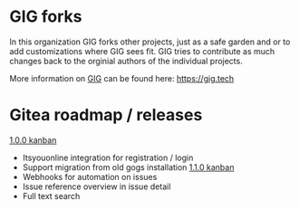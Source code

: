 # GIG forks
In this organization GIG forks other projects, just as a safe garden and or to add customizations where GIG sees fit. GIG tries to contribute as much changes back to the orginial authors of the individual projects.

More information on [GIG](http://gig.tech) can be found here: https://gig.tech

# Gitea roadmap / releases
[1.0.0 kanban](https://waffle.io/gigforks/gitea?milestone=1.0.0)
- Itsyouonline integration for registration / login
- Support migration from old gogs installation
[1.1.0 kanban](https://waffle.io/gigforks/gitea?milestone=1.1.0)
- Webhooks for automation on issues
- Issue reference overview in issue detail
- Full text search
